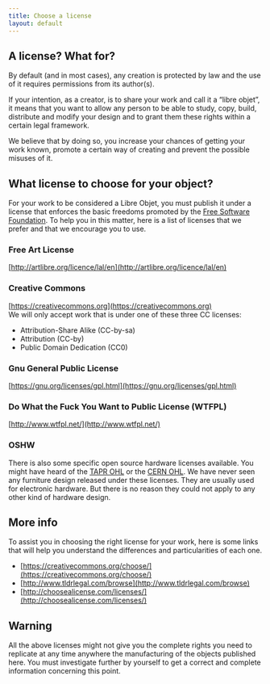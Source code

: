 ```yaml
---
title: Choose a license
layout: default
---
```


## A license? What for?

By default (and in most cases), any creation is protected by law and the use of it requires permissions from its author(s).

If your intention, as a creator, is to share your work and call it a “libre objet”, it means that you want to allow any person to be able to study, copy, build, distribute and modify your design and to grant them these rights within a certain legal framework.

We believe that by doing so, you increase your chances of getting your work known, promote a certain way of creating and prevent the possible misuses of it.

## What license to choose for your object?

For your work to be considered a Libre Objet, you must publish it under a license that enforces the basic freedoms promoted by the [Free Software Foundation](https://www.fsf.org/).
To help you in this matter, here is a list of licenses that we prefer and that we encourage you to use.  


### Free Art License
[http://artlibre.org/licence/lal/en](http://artlibre.org/licence/lal/en)  

### Creative Commons
[https://creativecommons.org](https://creativecommons.org)  
We will only accept work that is under one of these three CC licenses:

- Attribution-Share Alike (CC-by-sa)
- Attribution (CC-by)
- Public Domain Dedication (CC0)

### Gnu General Public License
[https://gnu.org/licenses/gpl.html](https://gnu.org/licenses/gpl.html)

### Do What the Fuck You Want to Public License (WTFPL)
[http://www.wtfpl.net/](http://www.wtfpl.net/)

### OSHW
There is also some specific open source hardware licenses available. You might have heard of the [TAPR OHL](http://www.tapr.org/ohl.html) or the [CERN OHL](http://www.ohwr.org/documents/294).
We have never seen any furniture design released under these licenses. They are usually used for electronic hardware. But there is no reason they could not apply to any other kind of hardware design.  

## More info

To assist you in choosing the right license for your work, here is some links that will help you understand the differences and particularities of each one.

- [https://creativecommons.org/choose/](https://creativecommons.org/choose/)
- [http://www.tldrlegal.com/browse](http://www.tldrlegal.com/browse)
- [http://choosealicense.com/licenses/](http://choosealicense.com/licenses/)

## Warning

All the above licenses might not give you the complete rights you need to replicate at any time anywhere the manufacturing of the objects published here. You must investigate further by yourself to get a correct and complete information concerning this point.
